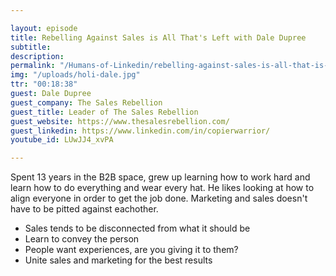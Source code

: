 ```yaml
---

layout: episode
title: Rebelling Against Sales is All That's Left with Dale Dupree
subtitle: 
description: 
permalink: "/Humans-of-Linkedin/rebelling-against-sales-is-all-that-is-left-with-dale-dupree/"
img: "/uploads/holi-dale.jpg"
ttr: "00:18:38"
guest: Dale Dupree
guest_company: The Sales Rebellion
guest_title: Leader of The Sales Rebellion
guest_website: https://www.thesalesrebellion.com/
guest_linkedin: https://www.linkedin.com/in/copierwarrior/
youtube_id: LUwJJ4_xvPA

---
```


Spent 13 years in the B2B space, grew up learning how to work hard and learn how to do everything and wear every hat. He likes looking at how to align everyone in order to get the job done. Marketing and sales doesn't have to be pitted against eachother.

- Sales tends to be disconnected from what it should be
- Learn to convey the person
- People want experiences, are you giving it to them?
- Unite sales and marketing for the best results
